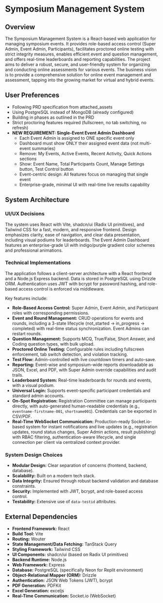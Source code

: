 # Symposium Management System

## Overview
The Symposium Management System is a React-based web application for managing symposium events. It provides role-based access control (Super Admin, Event Admin, Participants), facilitates proctored online testing with strict integrity measures, enables efficient event and question management, and offers real-time leaderboards and reporting capabilities. The project aims to deliver a robust, secure, and user-friendly system for organizing and conducting online assessments for various events. The business vision is to provide a comprehensive solution for online event management and assessment, tapping into the growing market for virtual and hybrid events.

## User Preferences
- Following PRD specification from attached_assets
- Using PostgreSQL instead of MongoDB (already configured)
- Building in phases as outlined in the PRD
- Strict proctoring features required (fullscreen, no tab switching, no refresh)
- **NEW REQUIREMENT: Single-Event Event Admin Dashboard**
  - Each Event Admin is assigned to ONE specific event only
  - Dashboard must show ONLY their assigned event data (not multi-event summaries)
  - Remove: My Events, Active Events, Recent Activity, Quick Actions sections
  - Show: Event Name, Total Participants Count, Manage Settings button, Test Control button
  - Event-centric design: All features focus on managing that single event
  - Enterprise-grade, minimal UI with real-time live results capability

## System Architecture

### UI/UX Decisions
The system uses React with Vite, shadcn/ui (Radix UI primitives), and Tailwind CSS for a fast, modern, and responsive frontend. Design emphasizes clarity, ease of navigation, and clear data presentation, including visual podiums for leaderboards. The Event Admin Dashboard features an enterprise-grade UI with indigo/purple gradient color schemes and professional animations.

### Technical Implementations
The application follows a client-server architecture with a React frontend and a Node.js Express backend. Data is stored in PostgreSQL using Drizzle ORM. Authentication uses JWT with bcrypt for password hashing, and role-based access control is enforced via middleware.

Key features include:
- **Role-Based Access Control:** Super Admin, Event Admin, and Participant roles with corresponding permissions.
- **Event and Round Management:** CRUD operations for events and rounds, including a 3-state lifecycle (not_started → in_progress → completed) with real-time status synchronization. Event Admins can restart rounds.
- **Question Management:** Supports MCQ, True/False, Short Answer, and Coding question types, with bulk upload.
- **Proctored Online Testing:** Configurable rules including fullscreen enforcement, tab switch detection, and violation tracking.
- **Test Flow:** Admin-controlled with live countdown timers and auto-save.
- **Reporting:** Event-wise and symposium-wide reports downloadable as JSON, Excel, and PDF, with Super Admin override capabilities and audit trails.
- **Leaderboard System:** Real-time leaderboards for rounds and events, with a visual podium.
- **Universal Login:** Supports event-specific participant credentials and standard admin accounts.
- **On-Spot Registration:** Registration Committee can manage participants directly, with auto-generated human-readable credentials (e.g., `eventname-firstname-001`, `shortname001`). Credentials can be exported in CSV/PDF.
- **Real-Time WebSocket Communication:** Production-ready Socket.io-based system for instant notifications and live updates (e.g., registration updates, round status changes, Super Admin actions, result publishing) with RBAC filtering, authentication-aware lifecycle, and single connection per client via centralized context provider.

### System Design Choices
- **Modular Design:** Clear separation of concerns (frontend, backend, database).
- **Scalability:** Built on a modern tech stack.
- **Data Integrity:** Ensured through robust backend validation and database constraints.
- **Security:** Implemented with JWT, bcrypt, and role-based access control.
- **Testability:** Extensive use of `data-testid` attributes.

## External Dependencies
- **Frontend Framework:** React
- **Build Tool:** Vite
- **Routing:** Wouter
- **State Management/Data Fetching:** TanStack Query
- **Styling Framework:** Tailwind CSS
- **UI Components:** shadcn/ui (based on Radix UI primitives)
- **Backend Runtime:** Node.js
- **Web Framework:** Express
- **Database:** PostgreSQL (specifically Neon for Replit environment)
- **Object-Relational Mapper (ORM):** Drizzle
- **Authentication:** JSON Web Tokens (JWT), bcrypt
- **PDF Generation:** PDFKit
- **Excel Generation:** exceljs
- **Real-Time Communication:** Socket.io (WebSocket)